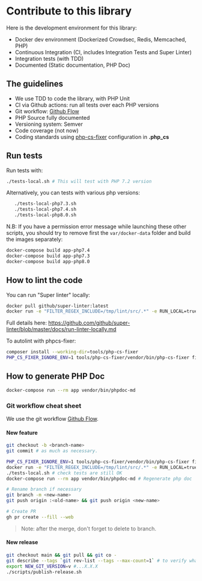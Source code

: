 # Contribute to this library

Here is the development environment for this library:

-   Docker dev environment (Dockerized Crowdsec, Redis, Memcached, PHP)
-   Continuous Integration (CI, includes Integration Tests and Super Linter)
-   Integration tests (with TDD)
-   Documented (Static documentation, PHP Doc)

## The guidelines

-   We use TDD to code the library, with PHP Unit
-   CI via Github actions: run all tests over each PHP versions
-   Git workflow: [Github Flow](https://guides.github.com/introduction/flow/)
-   PHP Source fully documented
-   Versioning system: Semver
-   Code coverage (not now)
-   Coding standards using [php-cs-fixer](https://cs.symfony.com/) configuration in **.php_cs**

## Run tests

Run tests with:

```bash
./tests-local.sh # This will test with PHP 7.2 version
```

Alternatively, you can tests with various php versions:

```bash
   ./tests-local-php7.3.sh
   ./tests-local-php7.4.sh
   ./tests-local-php8.0.sh
```
N.B: If you have a permission error message while launching these other scripts, you should try to remove first the
`var/docker-data` folder and build the images separately:

```bash
docker-compose build app-php7.4
docker-compose build app-php7.3
docker-compose build app-php8.0
```


## How to lint the code

You can run "Super linter" locally:

```bash
docker pull github/super-linter:latest
docker run -e "FILTER_REGEX_INCLUDE=/tmp/lint/src/.*" -e RUN_LOCAL=true -v ${PWD}:/tmp/lint github/super-linter
```

Full details here: https://github.com/github/super-linter/blob/master/docs/run-linter-locally.md

To autolint with phpcs-fixer:

```bash
composer install --working-dir=tools/php-cs-fixer
PHP_CS_FIXER_IGNORE_ENV=1 tools/php-cs-fixer/vendor/bin/php-cs-fixer fix
```

## How to generate PHP Doc

```bash
docker-compose run --rm app vendor/bin/phpdoc-md
```

### Git workflow cheat sheet

We use the git workflow [Github Flow](https://guides.github.com/introduction/flow/).

#### New feature

```bash
git checkout -b <branch-name>
git commit # as much as necessary.

PHP_CS_FIXER_IGNORE_ENV=1 tools/php-cs-fixer/vendor/bin/php-cs-fixer fix # fix coding standards
docker run -e "FILTER_REGEX_INCLUDE=/tmp/lint/src/.*" -e RUN_LOCAL=true -v ${PWD}:/tmp/lint github/super-linter # super linter local pass
./tests-local.sh # check tests are still OK
docker-compose run --rm app vendor/bin/phpdoc-md # Regenerate php doc

# Rename branch if necessary
git branch -m <new-name>
git push origin :<old-name> && git push origin <new-name>

# Create PR
gh pr create --fill --web
```

> Note: after the merge, don't forget to delete to branch.

#### New release

```bash
git checkout main && git pull && git co -
git describe --tags `git rev-list --tags --max-count=1` # to verify what is the current tag
export NEW_GIT_VERSION=v #...X.X.X
./scripts/publish-release.sh
```
